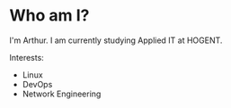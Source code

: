 # Who am I?

I'm Arthur. I am currently studying Applied IT at HOGENT.

Interests:

- Linux
- DevOps
- Network Engineering
